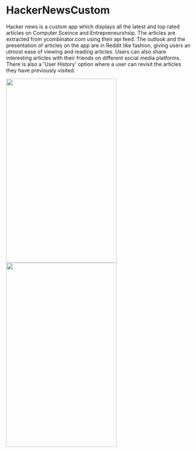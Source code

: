 # HackerNewsCustom

Hacker news is a custom app which displays all the latest and top rated articles on Computer
Sceince and Entrepreneurshsip. The articles are extracted from ycombinator.com using their api feed.
The outlook and the presentation of articles on the app are in Reddit like fashion, giving users 
an utmost ease of viewing and reading articles. Users can also share interesting articles with their friends 
on different social media platforms. There is also a 'User History' option where a user can revisit
the articles they have previously visited.
<div>
<kbd style={float:left}><img src="https://user-images.githubusercontent.com/64279132/186115158-1ebf481f-c347-426b-acf5-1e3a10d54647.jpeg" width=300px height=500px /></kbd>
<kbd style={float:left}><img src="https://user-images.githubusercontent.com/64279132/186115151-1e49b6c2-0086-4110-9482-4154091eb12b.jpeg" width=300px height=500px /></kbd>
</div>
